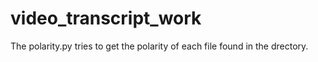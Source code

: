 # video_transcript_work
The polarity.py tries to get the polarity of each file found in the drectory.
